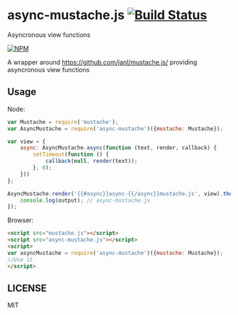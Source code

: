 # async-mustache.js [![Build Status](https://travis-ci.org/PeterHancock/async-mustache.js.svg?branch=master)](https://travis-ci.org/PeterHancock/async-mustache.js)

Asyncronous view functions

[![NPM](https://nodei.co/npm/async-mustache.png)](https://nodei.co/npm/async-mustache/)

A wrapper around https://github.com/janl/mustache.js/ providing asyncronous view functions

## Usage

Node:

```javascript
var Mustache = require('mustache');
var AsyncMustache = require('async-mustache')({mustache: Mustache});

var view = {
	async: AsyncMustache.async(function (text, render, callback) {
		setTimeout(function () {
			callback(null, render(text));
		}, 0);
	}))
};

AsyncMustache.render('{{#async}}async-{{/async}}mustache.js', view).then(function (output) {
	console.log(output); // async-mustache.js
});
```

Browser:

```html
<script src="mustache.js"></script>
<script src="async-mustache.js"></script>
<script>
var asyncMustache = require('async-mustache')({mustache: Mustache});
//Use it
</script>
```

## LICENSE

MIT
